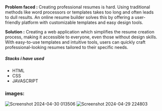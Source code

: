 **Problem faced :** Creating professional resumes is hard. Using traditional methods like word processors or templates takes too long and often leads to dull results. 
                    An online resume builder solves this by offering a user-friendly platform with customizable templates and easy design tools.

**Solution :**  Creating a web application which simplifies the resume creation process, making it accessible to everyone, even those without design skills. With easy-to-use templates and intuitive tools, 
                users can quickly craft professional-looking resumes tailored to their specific needs.
##### Stacks i have used

* HTML
* CSS
* JAVASCRIPT

### images:

![Screenshot 2024-04-30 013506](https://github.com/Sabarnika/resume-builder/assets/98590604/c59a4efd-a32e-4de6-8c9c-00b862f2837d)
![Screenshot 2024-04-29 224803](https://github.com/Sabarnika/resume-builder/assets/98590604/4e1fe95e-2db1-4d58-8ae4-0605c8d15da4)


             
